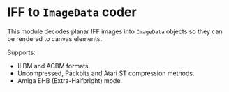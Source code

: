 # IFF to `ImageData` coder

This module decodes planar IFF images into `ImageData` objects so they can be rendered to canvas elements.

Supports:

* ILBM and ACBM formats.
* Uncompressed, Packbits and Atari ST compression methods.
* Amiga EHB (Extra-Halfbright) mode.
